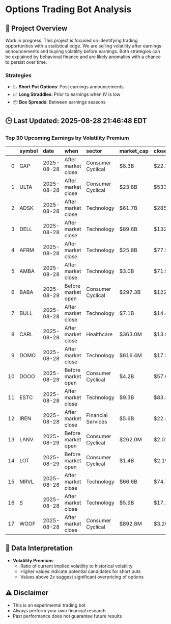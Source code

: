 # Options Trading Bot Analysis

## 🚀 Project Overview
Work in progress. This project is focused on identifying trading opportunities with a statistical edge.
We are selling volatility after earnings announcements and buying volatility before earnings.
Both strategies can be explained by behavioral finance and are likely anomalies with a chance to persist over time.

### Strategies
- 📉 **Short Put Options**: Post earnings announcements
- 📈 **Long Straddles**: Prior to earnings when IV is low
- 📦 **Box Spreads**: Between earnings seasons

## 🕒 Last Updated: 2025-08-28 21:46:48 EDT

### Top 30 Upcoming Earnings by Volatility Premium

|    | symbol   | date       | when               | sector             | market_cap   | close   | hv_current   | iv_current   | vol_premium   |
|---:|:---------|:-----------|:-------------------|:-------------------|:-------------|:--------|:-------------|:-------------|:--------------|
|  0 | GAP      | 2025-08-28 | After market close | Consumer Cyclical  | $8.3B        | $22.30  | 29.62%       | 58.22%       | 1.97x         |
|  1 | ULTA     | 2025-08-28 | After market close | Consumer Cyclical  | $23.8B       | $533.81 | 20.77%       | 37.92%       | 1.83x         |
|  2 | ADSK     | 2025-08-28 | After market close | Technology         | $61.7B       | $285.95 | 22.59%       | 33.38%       | 1.48x         |
|  3 | DELL     | 2025-08-28 | After market close | Technology         | $89.6B       | $132.50 | 37.62%       | 49.50%       | 1.32x         |
|  4 | AFRM     | 2025-08-28 | After market close | Technology         | $25.8B       | $77.59  | nan%         | nan%         | nanx          |
|  5 | AMBA     | 2025-08-28 | After market close | Technology         | $3.0B        | $71.93  | nan%         | nan%         | nanx          |
|  6 | BABA     | 2025-08-29 | Before market open | Consumer Cyclical  | $297.3B      | $122.23 | nan%         | nan%         | nanx          |
|  7 | BULL     | 2025-08-28 | After market close | Technology         | $7.1B        | $14.44  | nan%         | nan%         | nanx          |
|  8 | CARL     | 2025-08-28 | After market close | Healthcare         | $363.0M      | $13.90  | nan%         | nan%         | nanx          |
|  9 | DOMO     | 2025-08-28 | After market close | Technology         | $616.4M      | $17.57  | nan%         | nan%         | nanx          |
| 10 | DOOO     | 2025-08-29 | Before market open | Consumer Cyclical  | $4.2B        | $57.03  | nan%         | nan%         | nanx          |
| 11 | ESTC     | 2025-08-28 | After market close | Technology         | $9.3B        | $83.30  | nan%         | nan%         | nanx          |
| 12 | IREN     | 2025-08-28 | After market close | Financial Services | $5.6B        | $22.36  | nan%         | nan%         | nanx          |
| 13 | LANV     | 2025-08-29 | Before market open | Consumer Cyclical  | $262.0M      | $2.02   | nan%         | nan%         | nanx          |
| 14 | LOT      | 2025-08-29 | Before market open | Consumer Cyclical  | $1.4B        | $2.19   | nan%         | nan%         | nanx          |
| 15 | MRVL     | 2025-08-28 | After market close | Technology         | $66.6B       | $74.79  | nan%         | nan%         | nanx          |
| 16 | S        | 2025-08-28 | After market close | Technology         | $5.9B        | $17.15  | nan%         | nan%         | nanx          |
| 17 | WOOF     | 2025-08-28 | After market close | Consumer Cyclical  | $892.8M      | $3.20   | nan%         | nan%         | nanx          |

## 📝 Data Interpretation

- **Volatility Premium**: 
  - Ratio of current implied volatility to historical volatility
  - Higher values indicate potential candidates for short puts
  - Values above 2x suggest significant overpricing of options

## ⚠️ Disclaimer
- This is an experimental trading bot
- Always perform your own financial research
- Past performance does not guarantee future results

